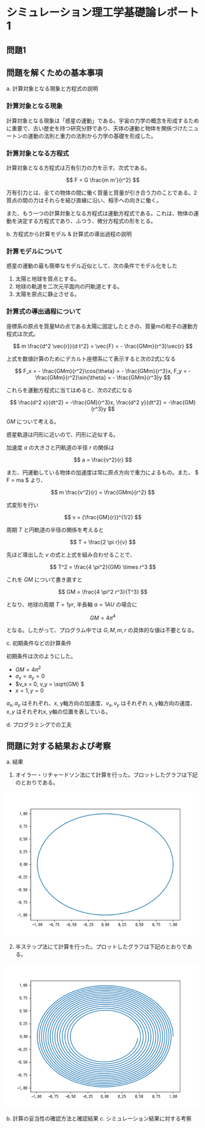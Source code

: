 # シミュレーション理工学基礎論レポート1

<!-- ## 問題

## 問題を解くための基本事項

a. 計算対象となる現象と方程式の説明
b. 方程式から計算モデル & 計算式の導出過程の説明
c. 初期条件などの計算条件
d. プログラミングでの工夫

## 問題に対する結果および考察

a. 結果
b. 計算の妥当性の確認方法と確認結果
c. シミュレーション結果に対する考察 -->

## 問題1

## 問題を解くための基本事項

a. 計算対象となる現象と方程式の説明

### 計算対象となる現象

計算対象となる現象は「惑星の運動」である。宇宙の力学の概念を形成するために重要で、古い歴史を持つ研究分野であり、天体の運動と物体を関係づけたニュートンの運動の法則と重力の法則から力学の基礎を形成した。

### 計算対象となる方程式

計算対象となる方程式は万有引力の力を示す。次式である。

$$
F = G \frac{m m'}{r^2}
$$

万有引力とは、全ての物体の間に働く質量と質量が引き合う力のことである。2質点の間の力はそれらを結び直線に沿い、相手への向きに働く。

また、もう一つの計算対象となる方程式は運動方程式である。これは、物体の運動を決定する方程式であり、ふつう、微分方程式の形をとる。

b. 方程式から計算モデル & 計算式の導出過程の説明

### 計算モデルについて

惑星の運動の最も簡単なモデル近似として、次の条件でモデル化をした

1. 太陽と地球を質点とする。
2. 地球の軌道を二次元平面内の円軌道とする。
3. 太陽を原点に静止させる。

### 計算式の導出過程について

座標系の原点を質量Mの点である太陽に固定したときの、質量mの粒子の運動方程式は次式。

$$
m \frac{d^2 \vec{r}}{d t^2} = \vec{F} = - \frac{GMm}{r^3}\vec{r}
$$

上式を数値計算のためにデカルト座標系にて表示すると次の2式になる

$$
F_x = - \frac{GMm}{r^2}\cos{\theta} = - \frac{GMm}{r^3}x, 
F_y = - \frac{GMm}{r^2}\sin{\theta} = - \frac{GMm}{r^3}y
$$

これらを運動方程式に当てはめると、次の2式になる

$$
\frac{d^2 x}{dt^2} = -\frac{GM}{r^3}x, \frac{d^2 y}{dt^2} = -\frac{GM}{r^3}y
$$

$GM$ について考える。

惑星軌道は円形に近いので、円形に近似する。

加速度 $a$ の大きさと円軌道の半径 $r$ の関係は

$$ a = \frac{v^2}{r} $$

また、円運動している物体の加速度は常に原点方向で重力によるもの。また、 $ F = ma $ より、

$$ m \frac{v^2}{r} = \frac{GMm}{r^2} $$

式変形を行い

$$ v = {\frac{GM}{r}}^{1/2} $$

周期 $T$ と円軌道の半径の関係を考えると

$$ T = \frac{2 \pi r}{v} $$

先ほど導出した $v$ の式と上式を組み合わせることで、

$$ T^2 = \frac{4 \pi^2}{GM} \times r^3 $$

これを $GM$ について書き直すと

$$ GM = \frac{4 \pi^2 r^3}{T^3} $$ 

となり、地球の周期 $T = 1yr$, 半長軸 $a = 1AU$ の場合に

$$ GM = 4 \pi^4 $$ 

となる。したがって、プログラム中では $G, M, m, r$ の具体的な値は不要となる。

c. 初期条件などの計算条件

初期条件は次のようにした。

* $GM = 4 \pi^2$
* $a_x = a_y = 0$
* $v_x = 0, v_y = \sqrt{GM} $
* $x = 1, y = 0$

$a_x, a_y$ はそれぞれ、x, y軸方向の加速度、$v_x, v_y$ はそれぞれ x, y軸方向の速度、$x, y$ はそれぞれx, y軸の位置を表している。

d. プログラミングでの工夫

## 問題に対する結果および考察

a. 結果

1. オイラー・リチャードソン法にて計算を行った。プロットしたグラフは下記のとおりである。

![オイラー・リチャードソン法のプロット結果](PlotCSV_ER.png)

2. 半ステップ法にて計算を行った。プロットしたグラフは下記のとおりである。

![半ステップ法のプロット結果](PlotCSV_AM.png)

b. 計算の妥当性の確認方法と確認結果
c. シミュレーション結果に対する考察

